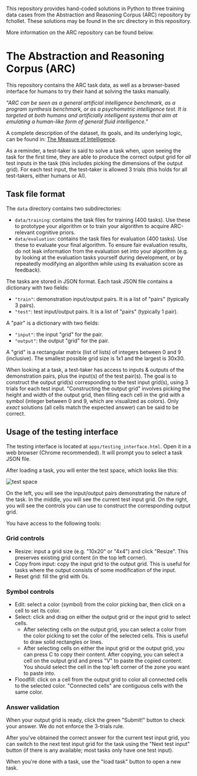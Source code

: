 This repository provides hand-coded solutions in Python to three training data cases from the Abstraction and Reasoning Corpus (ARC) repository by fchollet.
These solutions may be found in the src directory in this repository.

More information on the ARC repository can be found below.



# The Abstraction and Reasoning Corpus (ARC)

This repository contains the ARC task data, as well as a browser-based interface for humans to try their hand at solving the tasks manually.

*"ARC can be seen as a general artificial intelligence benchmark, as a program synthesis benchmark, or as a psychometric intelligence test. It is targeted at both humans and artificially intelligent systems that aim at emulating a human-like form of general fluid intelligence."*

A complete description of the dataset, its goals, and its underlying logic, can be found in: [The Measure of Intelligence](https://arxiv.org/abs/1911.01547).

As a reminder, a test-taker is said to solve a task when, upon seeing the task for the first time, they are able to produce the correct output grid for *all* test inputs in the task (this includes picking the dimensions of the output grid). For each test input, the test-taker is allowed 3 trials (this holds for all test-takers, either humans or AI).


## Task file format

The `data` directory contains two subdirectories:

- `data/training`: contains the task files for training (400 tasks). Use these to prototype your algorithm or to train your algorithm to acquire ARC-relevant cognitive priors.
- `data/evaluation`: contains the task files for evaluation (400 tasks). Use these to evaluate your final algorithm. To ensure fair evaluation results, do not leak information from the evaluation set into your algorithm (e.g. by looking at the evaluation tasks yourself during development, or by repeatedly modifying an algorithm while using its evaluation score as feedback).

The tasks are stored in JSON format. Each task JSON file contains a dictionary with two fields:

- `"train"`: demonstration input/output pairs. It is a list of "pairs" (typically 3 pairs).
- `"test"`: test input/output pairs. It is a list of "pairs" (typically 1 pair).

A "pair" is a dictionary with two fields:

- `"input"`: the input "grid" for the pair.
- `"output"`: the output "grid" for the pair.

A "grid" is a rectangular matrix (list of lists) of integers between 0 and 9 (inclusive). The smallest possible grid size is 1x1 and the largest is 30x30.

When looking at a task, a test-taker has access to inputs & outputs of the demonstration pairs, plus the input(s) of the test pair(s). The goal is to construct the output grid(s) corresponding to the test input grid(s), using 3 trials for each test input. "Constructing the output grid" involves picking the height and width of the output grid, then filling each cell in the grid with a symbol (integer between 0 and 9, which are visualized as colors). Only *exact* solutions (all cells match the expected answer) can be said to be correct.


## Usage of the testing interface

The testing interface is located at `apps/testing_interface.html`. Open it in a web browser (Chrome recommended). It will prompt you to select a task JSON file.

After loading a task, you will enter the test space, which looks like this:

![test space](https://arc-benchmark.s3.amazonaws.com/figs/arc_test_space.png)

On the left, you will see the input/output pairs demonstrating the nature of the task. In the middle, you will see the current test input grid. On the right, you will see the controls you can use to construct the corresponding output grid.

You have access to the following tools:

### Grid controls

- Resize: input a grid size (e.g. "10x20" or "4x4") and click "Resize". This preserves existing grid content (in the top left corner).
- Copy from input: copy the input grid to the output grid. This is useful for tasks where the output consists of some modification of the input.
- Reset grid: fill the grid with 0s.

### Symbol controls

- Edit: select a color (symbol) from the color picking bar, then click on a cell to set its color.
- Select: click and drag on either the output grid or the input grid to select cells.
    - After selecting cells on the output grid, you can select a color from the color picking to set the color of the selected cells. This is useful to draw solid rectangles or lines.
    - After selecting cells on either the input grid or the output grid, you can press C to copy their content. After copying, you can select a cell on the output grid and press "V" to paste the copied content. You should select the cell in the top left corner of the zone you want to paste into.
- Floodfill: click on a cell from the output grid to color all connected cells to the selected color. "Connected cells" are contiguous cells with the same color.

### Answer validation

When your output grid is ready, click the green "Submit!" button to check your answer. We do not enforce the 3-trials rule.

After you've obtained the correct answer for the current test input grid, you can switch to the next test input grid for the task using the "Next test input" button (if there is any available; most tasks only have one test input).

When you're done with a task, use the "load task" button to open a new task.
